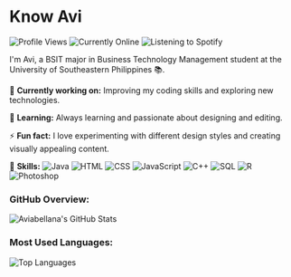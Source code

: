 <h1>Know Avi</h1>

![Profile Views](https://komarev.com/ghpvc/?username=aviabellana&color=blueviolet) ![Currently Online](https://img.shields.io/badge/Currently%20-Online-brightgreen) ![Listening to Spotify](https://img.shields.io/badge/Listening%20to%20Spotify-lightgrey?style=flat&logo=spotify&logoColor=1DB954&labelColor=grey&color=grey)


I'm Avi, a BSIT major in Business Technology Management student at the University of Southeastern Philippines 📚. 

🔭 **Currently working on:** Improving my coding skills and exploring new technologies.

🌱 **Learning:** Always learning and passionate about designing and editing.

⚡ **Fun fact:** I love experimenting with different design styles and creating visually appealing content.

🚀 **Skills:** ![Java](https://img.shields.io/badge/Java-Intermediate-orange) ![HTML](https://img.shields.io/badge/HTML-Advanced-blue) ![CSS](https://img.shields.io/badge/CSS-Intermediate-blue) ![JavaScript](https://img.shields.io/badge/JavaScript-Beginner-yellow) ![C++](https://img.shields.io/badge/C++-Intermediate-brightgreen) ![SQL](https://img.shields.io/badge/SQL-Beginner-blueviolet) ![R](https://img.shields.io/badge/R-Beginner-blueviolet) ![Photoshop](https://img.shields.io/badge/Photoshop-Advanced-blueviolet)

### GitHub Overview:
![Aviabellana's GitHub Stats](https://github-readme-stats.vercel.app/api?username=aviabellana&show_icons=true&count_private=true&include_all_commits=true&theme=radical)

### Most Used Languages:
![Top Languages](https://github-readme-stats.vercel.app/api/top-langs/?username=aviabellana&layout=compact&theme=radical)



